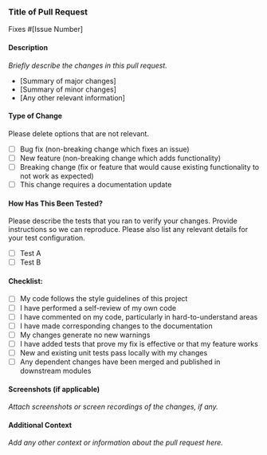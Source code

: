 ### Title of Pull Request

Fixes #[Issue Number]

#### Description

_Briefly describe the changes in this pull request._

- [Summary of major changes]
- [Summary of minor changes]
- [Any other relevant information]

#### Type of Change

Please delete options that are not relevant.

- [ ] Bug fix (non-breaking change which fixes an issue)
- [ ] New feature (non-breaking change which adds functionality)
- [ ] Breaking change (fix or feature that would cause existing functionality to not work as expected)
- [ ] This change requires a documentation update

#### How Has This Been Tested?

Please describe the tests that you ran to verify your changes.
Provide instructions so we can reproduce. Please also list any relevant details for your test configuration.

- [ ] Test A
- [ ] Test B

#### Checklist:

- [ ] My code follows the style guidelines of this project
- [ ] I have performed a self-review of my own code
- [ ] I have commented on my code, particularly in hard-to-understand areas
- [ ] I have made corresponding changes to the documentation
- [ ] My changes generate no new warnings
- [ ] I have added tests that prove my fix is effective or that my feature works
- [ ] New and existing unit tests pass locally with my changes
- [ ] Any dependent changes have been merged and published in downstream modules

#### Screenshots (if applicable)

_Attach screenshots or screen recordings of the changes, if any._

#### Additional Context

_Add any other context or information about the pull request here._
